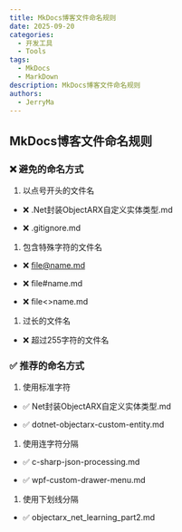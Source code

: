 ```yaml
---
title: MkDocs博客文件命名规则
date: 2025-09-20
categories:
  - 开发工具
  - Tools
tags:
  - MkDocs
  - MarkDown
description: MkDocs博客文件命名规则
authors:
  - JerryMa
---
```


## MkDocs博客文件命名规则

### ❌ 避免的命名方式

1. 以点号开头的文件名

- ❌ .Net封装ObjectARX自定义实体类型.md

- ❌ .gitignore.md

1. 包含特殊字符的文件名

- ❌ file@name.md

- ❌ file#name.md

- ❌ file<>name.md

1. 过长的文件名

- ❌ 超过255字符的文件名

### ✅ 推荐的命名方式

1. 使用标准字符

- ✅ Net封装ObjectARX自定义实体类型.md

- ✅ dotnet-objectarx-custom-entity.md

1. 使用连字符分隔

- ✅ c-sharp-json-processing.md

- ✅ wpf-custom-drawer-menu.md

1. 使用下划线分隔

- ✅ objectarx_net_learning_part2.md

